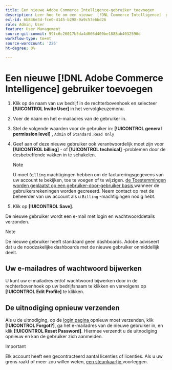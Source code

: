 ```yaml
---
title: Een nieuwe Adobe Commerce Intelligence-gebruiker toevoegen
description: Leer hoe te om een nieuwe  [!DNL Commerce Intelligence]  gebruiker toe te voegen en hoe te om uw gebruikersnaam of wachtwoord bij te werken.
exl-id: 6b846e3d-fce0-4145-b298-9a9c57e6bd26
role: Admin, User
feature: User Management
source-git-commit: 99fc6c26017b5da4d066d400be1888ab4032590d
workflow-type: tm+mt
source-wordcount: '226'
ht-degree: 0%

---
```


# Een nieuwe [!DNL Adobe Commerce Intelligence] gebruiker toevoegen

1. Klik op de naam van uw bedrijf in de rechterbovenhoek en selecteer **[!UICONTROL Invite User]** in het vervolgkeuzemenu.
1. Voer de naam en het e-mailadres van de gebruiker in.
1. Stel de volgende waarden voor de gebruiker in: **[!UICONTROL general permission level]** , `Admin` of `Standard` .`Read Only`
1. Geef aan of deze nieuwe gebruiker ook verantwoordelijk moet zijn voor **[!UICONTROL billing]** - of **[!UICONTROL technical]** -problemen door de desbetreffende vakken in te schakelen.

   >[!NOTE]
   >
   >U moet `Billing` machtigingen hebben om de factureringsgegevens van uw account te bekijken, toe te voegen of te wijzigen. [ de Toestemmingen worden geplaatst op een gebruiker-door-gebruiker basis ](../../administrator/user-management/user-management.md) wanneer de gebruikersrekeningen worden gecreeerd. Neem contact op met de beheerder van uw account als u `Billing` -machtigingen nodig hebt.

1. Klik op **[!UICONTROL Save]**.

De nieuwe gebruiker wordt een e-mail met login en wachtwoorddetails verzonden.

>[!NOTE]
>
>De nieuwe gebruiker heeft standaard geen dashboards. Adobe adviseert dat u [ ](../../data-user/dashboards/share-dashboard-with-users.md) de noodzakelijke dashboards met de nieuwe gebruiker onmiddellijk deelt.

## Uw e-mailadres of wachtwoord bijwerken

U kunt uw e-mailadres en/of wachtwoord bijwerken door in de rechterbovenhoek op uw bedrijfsnaam te klikken en vervolgens op **[!UICONTROL Edit Profile]** te klikken.

## De uitnodiging opnieuw verzenden

Als u de uitnodiging, op de [ login pagina ](https://dashboard.rjmetrics.com/v2/session/create) opnieuw moet verzenden, klik **[!UICONTROL Forgot?]**, ga het e-mailadres van de nieuwe gebruiker in, en klik **[!UICONTROL Reset Password]**. Hiermee verzendt u de uitnodiging opnieuw en kan de gebruiker zich aanmelden.

>[!IMPORTANT]
>
>Elk account heeft een gecontracteerd aantal licenties of licenties. Als u uw grens raakt of meer zou willen weten, [ een steunkaartje ](https://experienceleague.adobe.com/docs/commerce-knowledge-base/kb/troubleshooting/miscellaneous/mbi-service-policies.html) voorleggen.
